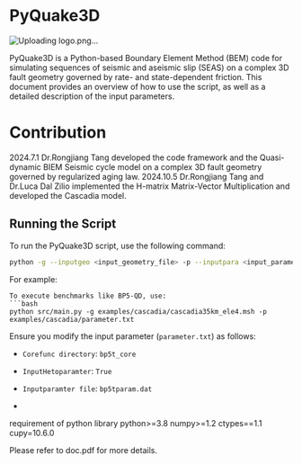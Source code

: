 # PyQuake3D
![Uploading logo.png…]()

PyQuake3D is a Python-based Boundary Element Method (BEM) code for simulating sequences of seismic and aseismic slip (SEAS) on a complex 3D fault geometry governed by rate- and state-dependent friction. This document provides an overview of how to use the script, as well as a detailed description of the input parameters.

# Contribution
2024.7.1  Dr.Rongjiang Tang developed the code framework and the Quasi-dynamic BIEM Seismic cycle model on a complex 3D fault geometry governed by regularized aging law.
2024.10.5 Dr.Rongjiang Tang and Dr.Luca Dal Zilio implemented the H-matrix Matrix-Vector Multiplication and developed the Cascadia model.


## Running the Script

To run the PyQuake3D script, use the following command:
```bash
python -g --inputgeo <input_geometry_file> -p --inputpara <input_parameter_file>
```
For example:
```
To execute benchmarks like BP5-QD, use:
```bash
python src/main.py -g examples/cascadia/cascadia35km_ele4.msh -p examples/cascadia/parameter.txt
```
Ensure you modify the input parameter (`parameter.txt`) as follows:
- `Corefunc directory`: `bp5t_core`
- `InputHetoparamter`: `True`
- `Inputparamter file`: `bp5tparam.dat`

- 
requirement of python library
python>=3.8
numpy>=1.2
ctypes==1.1
cupy=10.6.0

Please refer to doc.pdf for more details.
